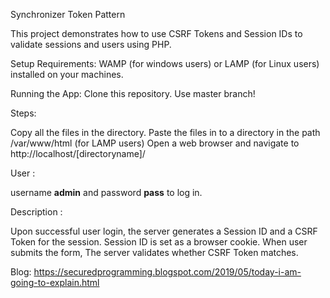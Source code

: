 Synchronizer Token Pattern

This project demonstrates how to use CSRF Tokens and Session IDs to validate sessions and users using PHP.

Setup Requirements: WAMP (for windows users) or LAMP (for Linux users) installed on your machines.

Running the App: Clone this repository. Use master branch!

Steps:

Copy all the files in the directory. Paste the files in to a directory in the path /var/www/html (for LAMP users) Open a web browser and navigate to http://localhost/[directoryname]/

User :

username **admin** and password **pass** to log in.

Description :

Upon successful user login, the server generates a Session ID and a CSRF Token for the session. Session ID is set as a browser cookie. When user submits the form, The server validates whether CSRF Token matches.


Blog: https://securedprogramming.blogspot.com/2019/05/today-i-am-going-to-explain.html
